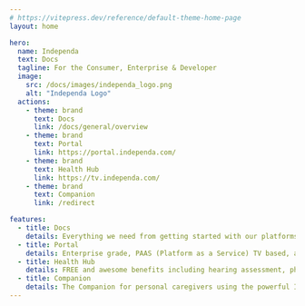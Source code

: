```yaml
---
# https://vitepress.dev/reference/default-theme-home-page
layout: home

hero:
  name: Independa
  text: Docs
  tagline: For the Consumer, Enterprise & Developer
  image:
    src: /docs/images/independa_logo.png
    alt: "Independa Logo"
  actions:
    - theme: brand
      text: Docs
      link: /docs/general/overview
    - theme: brand
      text: Portal
      link: https://portal.independa.com/
    - theme: brand
      text: Health Hub
      link: https://tv.independa.com/
    - theme: brand
      text: Companion
      link: /redirect

features:
  - title: Docs
    details: Everything we need from getting started with our platforms to troubleshooting and setting up our development environments.
  - title: Portal
    details: Enterprise grade, PAAS (Platform as a Service) TV based, award winning, HIPAA compliant, social / clinical / operational engagement and benefits, all fully integrated, easy to install, use and manage. Create top line growth, bottom line efficiencies, and brand benefits.
  - title: Health Hub
    details: FREE and awesome benefits including hearing assessment, pharmacy discount benefits, simplified video chat, and photo / message / audio and video clip sharing with loved ones. Even fun games! Premium services include access to doctors, therapists and dentists. Health and wellness options, including WebMD medical grade content and personalized exercise videos, and more!
  - title: Companion
    details: The Companion for personal caregivers using the powerful Independa platform to support loved ones who choose to age-in-place. The Independa-enabled TV supports a range of engagement, reminder, and support oriented functions, all controlled through your Android phone and companion web application. If you have an IndependaTV and caregiver log-in, download now! 
---
```


